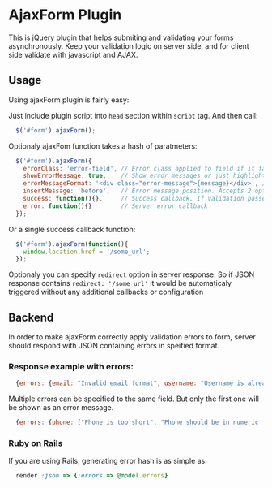 # AjaxForm Plugin


This is jQuery plugin that helps submiting and validating your forms asynchronously. 
Keep your validation logic on server side, and for client side validate with javascript and AJAX.

## Usage

Using ajaxForm plugin is fairly easy:

Just include plugin script into `head` section within `script` tag. And then call:

``` javascript
  $('#form').ajaxForm();
```
Optionaly ajaxFom function takes a hash of paratmeters:

``` javascript
  $('#form').ajaxForm({
    errorClass: 'error-field', // Error class applied to field if it failed validation
    showErrorMessage: true,    // Show error messages or just highlight field 
    errorMessageFormat: '<div class="error-message">{message}</div>', // Error message markup.
    insertMessage: 'before',   // Error message position. Accepts 2 options 'before' and 'after'
    success: function(){},     // Success callback. If validation passed
    error: function(){}        // Server error callback
  });
```

Or a single success callback function:

``` javascript
  $('#form').ajaxForm(function(){
    window.location.href = '/some_url';
  });
```

Optionaly you can specify `redirect`  option in server response. So if JSON response contains `redirect: '/some_url'` 
it would be automaticaly triggered without any additional callbacks or configuration

## Backend

In order to make ajaxForm correctly apply validation errors to form, server should respond with JSON containing errors in speified format.

### Response example with errors:

```js
  {errors: {email: "Invalid email format", username: "Username is already taken"}}
```

Multiple errors can be specified to the same field. But only the first one will be shown as an error message.

```js
  {errors: {phone: ["Phone is too short", "Phone should be in numeric format"]}}
```

### Ruby on Rails

If you are using Rails, generating error hash is as simple as:

```ruby
  render :json => {:errors => @model.errors}
```